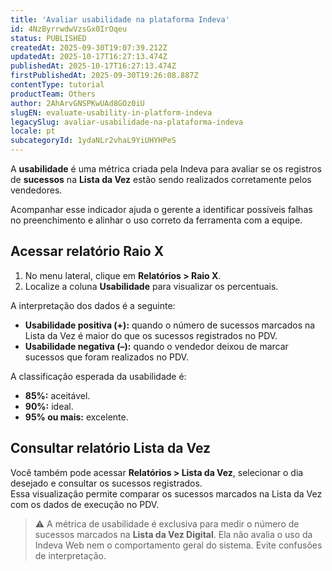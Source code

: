 ```yaml
---
title: 'Avaliar usabilidade na plataforma Indeva'
id: 4NzByrrwdwVzsGx0IrOqeu
status: PUBLISHED
createdAt: 2025-09-30T19:07:39.212Z
updatedAt: 2025-10-17T16:27:13.474Z
publishedAt: 2025-10-17T16:27:13.474Z
firstPublishedAt: 2025-09-30T19:26:08.887Z
contentType: tutorial
productTeam: Others
author: 2AhArvGNSPKwUAd8GOz0iU
slugEN: evaluate-usability-in-platform-indeva
legacySlug: avaliar-usabilidade-na-plataforma-indeva
locale: pt
subcategoryId: 1ydaNLr2vhaL9YiUHYHPeS
---
```


A **usabilidade** é uma métrica criada pela Indeva para avaliar se os registros de **sucessos** na **Lista da Vez** estão sendo realizados corretamente pelos vendedores.

Acompanhar esse indicador ajuda o gerente a identificar possíveis falhas no preenchimento e alinhar o uso correto da ferramenta com a equipe.

## Acessar relatório Raio X

1. No menu lateral, clique em **Relatórios > Raio X**.  
2. Localize a coluna **Usabilidade** para visualizar os percentuais.

A interpretação dos dados é a seguinte:

- **Usabilidade positiva (+):** quando o número de sucessos marcados na Lista da Vez é maior do que os sucessos registrados no PDV.  
- **Usabilidade negativa (–):** quando o vendedor deixou de marcar sucessos que foram realizados no PDV.

A classificação esperada da usabilidade é:

- **85%:** aceitável.  
- **90%:** ideal.  
- **95% ou mais:** excelente.

## Consultar relatório Lista da Vez

Você também pode acessar **Relatórios > Lista da Vez**, selecionar o dia desejado e consultar os sucessos registrados.  
Essa visualização permite comparar os sucessos marcados na Lista da Vez com os dados de execução no PDV.

> ⚠️ A métrica de usabilidade é exclusiva para medir o número de sucessos marcados na **Lista da Vez Digital**. Ela não avalia o uso da Indeva Web nem o comportamento geral do sistema. Evite confusões de interpretação.


